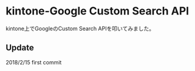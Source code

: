 # kintone-Google Custom Search API
kintone上でGoogleのCustom Search APIを叩いてみました。<br/>

## Update
2018/2/15 first commit
